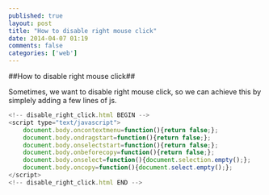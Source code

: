 ```yaml
---
published: true
layout: post
title: "How to disable right mouse click"
date: 2014-04-07 01:19
comments: false
categories: ['web']
---
```


##How to disable right mouse click##

Sometimes, we want to disable right mouse click, so we can achieve this by simplely adding a few lines of js.

```javascript
<!-- disable_right_click.html BEGIN -->
<script type="text/javascript">
    document.body.oncontextmenu=function(){return false;};
    document.body.ondragstart=function(){return false;};
    document.body.onselectstart=function(){return false;};
    document.body.onbeforecopy=function(){return false;};
    document.body.onselect=function(){document.selection.empty();};
    document.body.oncopy=function(){document.select.empty();};
</script>
<!-- disable_right_click.html END -->
```
